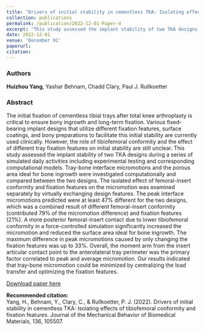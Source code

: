 ```yaml
---
title: "Drivers of initial stability in cementless TKA: Isolating effects of tibiofemoral conformity and fixation features"
collection: publications
permalink: /publication/2022-12-01-Paper-4
excerpt: 'This study assessed the implant stability of two TKA designs during a series of simulated daily activities including experimental testing and corresponding computational models.'
date: 2022-12-01
venue: 'December 01'
paperurl:
citation:
---
```

### Authors
**Huizhou Yang**, Yashar Behnam, Chadd Clary, Paul J. Rullkoetter

### Abstract
The initial fixation of cementless tibial trays after total knee arthroplasty is critical to ensure bony ingrowth and long-term fixation. Various fixed-bearing implant designs that utilize different fixation features, surface coatings, and bony preparations to facilitate this initial stability are currently used clinically. However, the role of tibiofemoral conformity and the effect of different tray fixation features on initial stability are still unclear. This study assessed the implant stability of two TKA designs during a series of simulated daily activities including experimental testing and corresponding computational models. Tray-bone interface micromotions and the porous area ideal for bone ingrowth were investigated computationally and compared between the two designs. The isolated effect of femoral-insert conformity and fixation features on the micromotion was examined separately by virtually exchanging design features. The peak interface micromotions predicted were at least 47% different for the two designs, which was a combined result of different femoral-insert conformity (contributed 79% of the micromotion difference) and fixation features (21%). A more posterior femoral-insert contact due to lower tibiofemoral conformity in a force-controlled simulation significantly increased the micromotion and reduced the surface area ideal for bone ingrowth. The maximum difference in peak micromotions caused by only changing the fixation features was up to 33%. Overall, the moment arm from the insert articular contact point to the anterolateral tray perimeter was the primary factor correlated to peak and average micromotion. Our results indicated that tray-bone micromotion could be minimized by centralizing the load transfer and optimizing the fixation features.

[Download paper here](http://yanghuizhou1122.github.io/files/paper4.pdf)

**Recommended citation:**<br>Yang, H., Behnam, Y., Clary, C., &amp; Rullkoetter, P. J. (2022). Drivers of initial stability in cementless TKA: Isolating effects of tibiofemoral conformity and fixation features. Journal of the Mechanical Behavior of Biomedical Materials, 136, 105507.